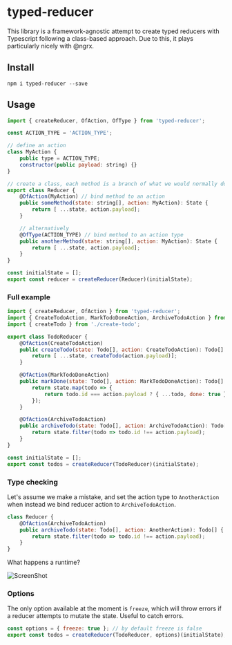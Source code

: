 # typed-reducer

This library is a framework-agnostic attempt to create typed reducers with Typescript following a class-based approach. Due to this, it plays particularly nicely with @ngrx. 

## Install

    npm i typed-reducer --save 

## Usage

```javascript
import { createReducer, OfAction, OfType } from 'typed-reducer';

const ACTION_TYPE = 'ACTION_TYPE';

// define an action
class MyAction {
    public type = ACTION_TYPE;
    constructor(public payload: string) {}
}

// create a class, each method is a branch of what we would normally do with a switch statement
export class Reducer {
    @OfAction(MyAction) // bind method to an action
    public someMethod(state: string[], action: MyAction): State {
        return [ ...state, action.payload];
    }

    // alternatively
    @OfType(ACTION_TYPE) // bind method to an action type
    public anotherMethod(state: string[], action: MyAction): State {
        return [ ...state, action.payload];
    }
}

const initialState = [];
export const reducer = createReducer(Reducer)(initialState);
```

### Full example

```javascript
import { createReducer, OfAction } from 'typed-reducer';
import { CreateTodoAction, MarkTodoDoneAction, ArchiveTodoAction } from './todo.actions';
import { createTodo } from './create-todo';

export class TodoReducer {
    @OfAction(CreateTodoAction)
    public createTodo(state: Todo[], action: CreateTodoAction): Todo[] {
        return [ ...state, createTodo(action.payload)];
    }

    @OfAction(MarkTodoDoneAction)
    public markDone(state: Todo[], action: MarkTodoDoneAction): Todo[] {
        return state.map(todo => {
            return todo.id === action.payload ? { ...todo, done: true } : todo
        });
    }

    @OfAction(ArchiveTodoAction)
    public archiveTodo(state: Todo[], action: ArchiveTodoAction): Todo[] {
        return state.filter(todo => todo.id !== action.payload);
    }
}

const initialState = [];
export const todos = createReducer(TodoReducer)(initialState);
```

### Type checking

Let's assume we make a mistake, and set the action type to `AnotherAction` when instead we bind reducer action
to `ArchiveTodoAction`.

```javascript
class Reducer {
    @OfAction(ArchiveTodoAction)
    public archiveTodo(state: Todo[], action: AnotherAction): Todo[] {
        return state.filter(todo => todo.id !== action.payload);
    }
}
```

What happens a runtime?

![ScreenShot](https://raw.github.com/gbuomprisco/typed-reducer/master/example-app/type-error.png)


### Options
The only option available at the moment is `freeze`, which will throw errors if
a reducer attempts to mutate the state. Useful to catch errors.

```javascript
const options = { freeze: true }; // by default freeze is false
export const todos = createReducer(TodoReducer, options)(initialState);
```

